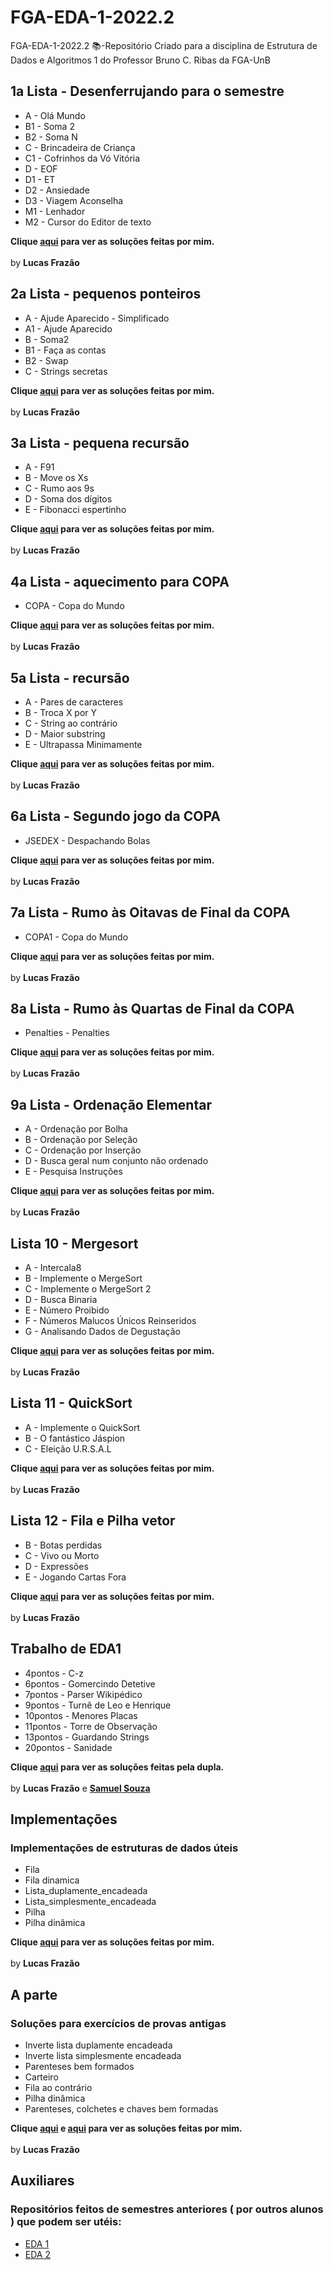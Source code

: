 # FGA-EDA-1-2022.2
FGA-EDA-1-2022.2 📚-Repositório Criado para a disciplina de Estrutura de Dados e Algoritmos 1 do Professor Bruno C. Ribas da FGA-UnB

## 1a Lista - Desenferrujando para o semestre
- A - Olá Mundo
- B1 - Soma 2
- B2 - Soma N
- C - Brincadeira de Criança
- C1 - Cofrinhos da Vó Vitória
- D - EOF
- D1 - ET
- D2 - Ansiedade
- D3 - Viagem Aconselha
- M1 - Lenhador
- M2 - Cursor do Editor de texto

<b>Clique [aqui](https://github.com/LucasLopesFrazao/FGA-EDA1-2022.2/tree/main/Lista1) para ver as soluções feitas por mim.</b>
<br><br>by <b>Lucas Frazão</b>

## 2a Lista - pequenos ponteiros
- A - Ajude Aparecido - Simplificado
- A1 - Ajude Aparecido
- B - Soma2
- B1 - Faça as contas
- B2 - Swap
- C - Strings secretas

<b>Clique [aqui](https://github.com/LucasLopesFrazao/FGA-EDA1-2022.2/tree/main/Lista2) para ver as soluções feitas por mim.</b>
<br><br>by <b>Lucas Frazão</b>

## 3a Lista - pequena recursão
- A - F91
- B - Move os Xs
- C - Rumo aos 9s
- D - Soma dos dígitos
- E - Fibonacci espertinho

<b>Clique [aqui](https://github.com/LucasLopesFrazao/FGA-EDA1-2022.2/tree/main/Lista3) para ver as soluções feitas por mim.</b>
<br><br>by <b>Lucas Frazão</b>

## 4a Lista - aquecimento para COPA
- COPA - Copa do Mundo

<b>Clique [aqui](https://github.com/LucasLopesFrazao/FGA-EDA1-2022.2/tree/main/Lista4) para ver as soluções feitas por mim.</b>
<br><br>by <b>Lucas Frazão</b>

## 5a Lista - recursão
- A - Pares de caracteres 
- B - Troca X por Y 
- C - String ao contrário 
- D - Maior substring 
- E - Ultrapassa Minimamente

<b>Clique [aqui](https://github.com/LucasLopesFrazao/FGA-EDA1-2022.2/tree/main/Lista5) para ver as soluções feitas por mim.</b>
<br><br>by <b>Lucas Frazão</b>

## 6a Lista - Segundo jogo da COPA
- JSEDEX - Despachando Bolas

<b>Clique [aqui](https://github.com/LucasLopesFrazao/FGA-EDA1-2022.2/tree/main/Lista6) para ver as soluções feitas por mim.</b>
<br><br>by <b>Lucas Frazão</b>

## 7a Lista - Rumo às Oitavas de Final da COPA
- COPA1 - Copa do Mundo

<b>Clique [aqui](https://github.com/LucasLopesFrazao/FGA-EDA1-2022.2/tree/main/Lista7) para ver as soluções feitas por mim.</b>
<br><br>by <b>Lucas Frazão</b>

## 8a Lista - Rumo às Quartas de Final da COPA
- Penalties - Penalties

<b>Clique [aqui](https://github.com/LucasLopesFrazao/FGA-EDA1-2022.2/tree/main/Lista8) para ver as soluções feitas por mim.</b>
<br><br>by <b>Lucas Frazão</b>

## 9a Lista - Ordenação Elementar
- A - Ordenação por Bolha 
- B - Ordenação por Seleção 
- C - Ordenação por Inserção 
- D - Busca geral num conjunto não ordenado 
- E - Pesquisa Instruções 

<b>Clique [aqui](https://github.com/LucasLopesFrazao/FGA-EDA1-2022.2/tree/main/Lista9) para ver as soluções feitas por mim.</b>
<br><br>by <b>Lucas Frazão</b>

## Lista 10 - Mergesort
- A - Intercala8 
- B - Implemente o MergeSort 
- C - Implemente o MergeSort 2
- D - Busca Binaria 
- E - Número Proibido 
- F - Números Malucos Únicos Reinseridos 
- G - Analisando Dados de Degustação 

<b>Clique [aqui](https://github.com/LucasLopesFrazao/FGA-EDA1-2022.2/tree/main/Lista10) para ver as soluções feitas por mim.</b>
<br><br>by <b>Lucas Frazão</b>

## Lista 11 - QuickSort
- A - Implemente o QuickSort 
- B - O fantástico Jáspion
- C - Eleição U.R.S.A.L 

<b>Clique [aqui](https://github.com/LucasLopesFrazao/FGA-EDA1-2022.2/tree/main/Lista11) para ver as soluções feitas por mim.</b>
<br><br>by <b>Lucas Frazão</b>

## Lista 12 - Fila e Pilha vetor
- B - Botas perdidas 
- C - Vivo ou Morto 
- D - Expressões 
- E - Jogando Cartas Fora 

<b>Clique [aqui](https://github.com/LucasLopesFrazao/FGA-EDA1-2022.2/tree/main/Lista12) para ver as soluções feitas por mim.</b>
<br><br>by <b>Lucas Frazão</b>

## Trabalho de EDA1
- 4pontos - C-z 
- 6pontos - Gomercindo Detetive 
- 7pontos - Parser Wikipédico 
- 9pontos - Turnê de Leo e Henrique 
- 10pontos - Menores Placas 
- 11pontos - Torre de Observação 
- 13pontos - Guardando Strings 
- 20pontos - Sanidade

<b>Clique [aqui](https://github.com/LucasLopesFrazao/FGA-EDA1-2022.2/tree/main/Trabalho) para ver as soluções feitas pela dupla.</b>
<br><br>by <b>Lucas Frazão</b> e <b>[Samuel Souza](https://github.com/SamuelGSouza)</b>

## Implementações
### Implementações de estruturas de dados úteis
- Fila
- Fila dinamica
- Lista_duplamente_encadeada
- Lista_simplesmente_encadeada
- Pilha
- Pilha dinâmica

<b>Clique [aqui](https://github.com/LucasLopesFrazao/FGA-EDA1-2022.2/tree/main/EstruturaDeDados) para ver as soluções feitas por mim.</b>
<br><br>by <b>Lucas Frazão</b>

## A parte
### Soluções para exercícios de provas antigas
- Inverte lista duplamente encadeada
- Inverte lista simplesmente encadeada
- Parenteses bem formados
- Carteiro
- Fila ao contrário
- Pilha dinâmica
- Parenteses, colchetes e chaves bem formadas

<b>Clique [aqui](https://github.com/LucasLopesFrazao/FGA-EDA1-2022.2/tree/main/ExerciciosAParte) e [aqui](https://github.com/LucasLopesFrazao/FGA-EDA1-2022.2/tree/main/provas) para ver as soluções feitas por mim.</b>
<br><br>by <b>Lucas Frazão</b>

## Auxiliares
### Repositórios feitos de semestres anteriores ( por outros alunos ) que podem ser utéis:
- [EDA 1](https://github.com/lramon2001/EDA1_FGA_UnB)
- [EDA 2](https://github.com/lramon2001/EDA2_FGA_UnB)
